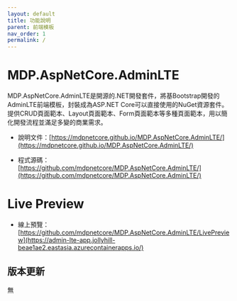 ```yaml
---
layout: default
title: 功能說明
parent: 前端模板
nav_order: 1
permalink: /
---
```



# MDP.AspNetCore.AdminLTE

MDP.AspNetCore.AdminLTE是開源的.NET開發套件，將基Bootstrap開發的AdminLTE前端模板，封裝成為ASP.NET Core可以直接使用的NuGet資源套件。提供CRUD頁面範本、Layout頁面範本、Form頁面範本等多種頁面範本，用以簡化開發流程並滿足多變的商業需求。

- 說明文件：[https://mdpnetcore.github.io/MDP.AspNetCore.AdminLTE/](https://mdpnetcore.github.io/MDP.AspNetCore.AdminLTE/)

- 程式源碼：[https://github.com/mdpnetcore/MDP.AspNetCore.AdminLTE/](https://github.com/mdpnetcore/MDP.AspNetCore.AdminLTE/)


# Live Preview

- 線上預覽：[https://github.com/mdpnetcore/MDP.AspNetCore.AdminLTE/LivePreview](https://admin-lte-app.jollyhill-beae1ae2.eastasia.azurecontainerapps.io/)


## 版本更新

無
